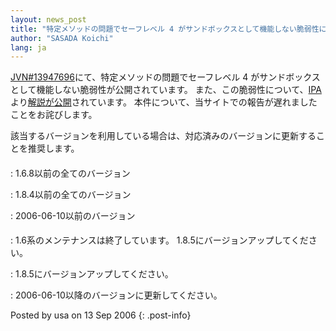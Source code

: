 ```yaml
---
layout: news_post
title: "特定メソッドの問題でセーフレベル 4 がサンドボックスとして機能しない脆弱性について"
author: "SASADA Koichi"
lang: ja
---
```


[JVN#13947696][1]にて、特定メソッドの問題でセーフレベル 4 がサンドボックスとして機能しない脆弱性が公開されています。
また、この脆弱性について、[IPA][2]より[解説が公開][3]されています。 本件について、当サイトでの報告が遅れましたことをお詫びします。

該当するバージョンを利用している場合は、対応済みのバージョンに更新することを推奨します。

#### 


: 1\.6.8以前の全てのバージョン


: 1\.8.4以前の全てのバージョン


: 2006-06-10以前のバージョン

#### 


: 1\.6系のメンテナンスは終了しています。 1.8.5にバージョンアップしてください。


: 1\.8.5にバージョンアップしてください。


: 2006-06-10以降のバージョンに更新してください。

Posted by usa on 13 Sep 2006
{: .post-info}



[1]: http://jvn.jp/jp/JVN%2313947696/index.html 
[2]: http://www.ipa.go.jp/ 
[3]: http://www.ipa.go.jp/security/vuln/documents/2006/JVN_13947696_Ruby.html 
